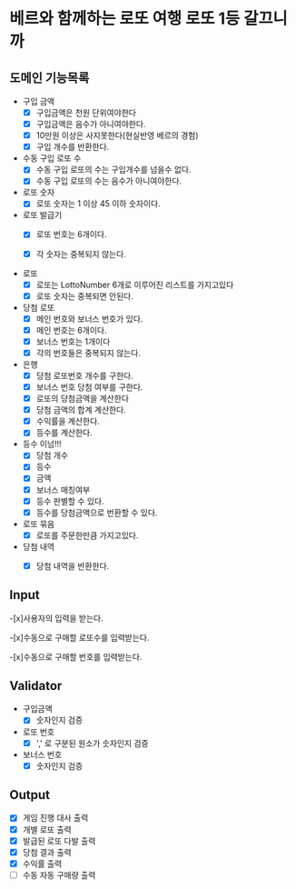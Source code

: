 # 베르와 함께하는 로또 여행 로또 1등 갈끄니까

## 도메인 기능목록

- 구입 금액
    - [x] 구입금액은 천원 단위여야한다
    - [x] 구입금액은 음수가 아니여야한다.
    - [x] 10만원 이상은 사지못한다(현실반영 베르의 경험)
    - [x] 구입 개수를 반환한다.
      
- 수동 구입 로또 수
  - [x] 수동 구입 로또의 수는 구입개수를 넘을수 없다.
  - [x] 수동 구입 로또의 수는 음수가 아니여야한다.

- 로또 숫자
    - [x] 로또 숫자는 1 이상 45 이하 숫자이다.

- 로또 발급기
    - [x] 로또 번호는 6개이다.
    - [x] 각 숫자는 중복되지 않는다.


- 로또
    - [x] 로또는 LottoNumber 6개로 이루어진 리스트를 가지고있다
    - [x] 로또 숫자는 중복되면 안된다.

- 당첨 로또
    - [x] 메인 번호와 보너스 번호가 있다.
    - [x] 메인 번호는 6개이다.
    - [x] 보너스 번호는 1개이다
    - [x] 각의 번호들은 중복되지 않는다.

- 은행
    - [x] 당첨 로또번호 개수를 구한다.
    - [x] 보너스 번호 당첨 여부를 구한다.
    - [x] 로또의 당첨금액을 계산한다
    - [x] 당첨 금액의 합계 계산한다.
    - [x] 수익률을 계산한다.
    - [x] 등수를 계산한다.

- 등수 이넘!!!
    - [x] 당첨 개수
    - [x] 등수
    - [x] 금액
    - [x] 보너스 매칭여부
    - [x] 등수 판별할 수 있다.
    - [x] 등수를 당첨금액으로 번환할 수 있다.

- 로또 묶음
    - [x] 로또를 주문한만큼 가지고있다.

- 당첨 내역
  - [x] 당첨 내역을 반환한다.


  
## Input

-[x]사용자의 입력을 받는다.

-[x]수동으로 구매할 로또수를 입력받는다.

-[x]수동으로 구매할 번호를 입력받는다.

## Validator

- 구입금액
    - [x] 숫자인지 검증
- 로또 번호
    - [x] ',' 로 구분된 원소가 숫자인지 검증
- 보너스 번호
    - [x] 숫자인지 검증

## Output

- [x] 게임 진행 대사 출력
- [x] 개별 로또 출력
- [x] 발급된 로또 다발 출력
- [x] 당첨 결과 출력
- [x] 수익률 출력
- [ ] 수동 자동 구매량 출력